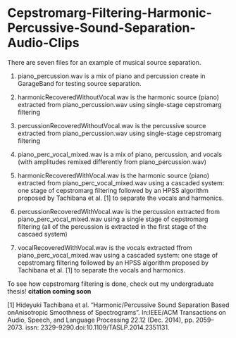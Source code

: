 # Cepstromarg-Filtering-Harmonic-Percussive-Sound-Separation-Audio-Clips

There are seven files for an example of musical source separation.
1. piano_percussion.wav is a mix of piano and percussion create in GarageBand for testing source separation.
2. harmonicRecoveredWithoutVocal.wav is the harmonic source (piano) extracted from piano_percussion.wav using single-stage cepstromarg filtering
3. percussionRecoveredWithoutVocal.wav is the percussive source extracted from piano_percussion.wav using single-stage cepstromarg filtering

4. piano_perc_vocal_mixed.wav is a mix of piano, percussion, and vocals (with amplitudes remixed differently from piano_percussion.wav)
5. harmonicRecoveredWithVocal.wav is the harmonic source (piano) extracted from piano_perc_vocal_mixed.wav using a cascaded system: one stage of cepstromarg filtering followed by an HPSS algorithm proposed by Tachibana et al. [1] to separate the vocals and harmonics.
6. percussionRecoveredWithVocal.wav is the percussion extracted from piano_perc_vocal_mixed.wav using a single stage of cepstromarg filtering (all of the percussion is extracted in the first stage of the cascaed system)
7. vocalRecoveredWithVocal.wav is the vocals extracted ffrom piano_perc_vocal_mixed.wav using a cascaded system: one stage of cepstromarg filtering followed by an HPSS algorithm proposed by Tachibana et al. [1] to separate the vocals and harmonics.

To see how cepstromarg filtering is done, check out my undergraduate thesis!  **citation coming soon**




[1] Hideyuki   Tachibana   et   al.   “Harmonic/Percussive   Sound   Separation   Based   onAnisotropic  Smoothness  of  Spectrograms”.  In:IEEE/ACM  Transactions  on  Audio, Speech,  and  Language  Processing 22.12 (Dec. 2014), pp. 2059–2073. issn: 2329-9290.doi:10.1109/TASLP.2014.2351131.
